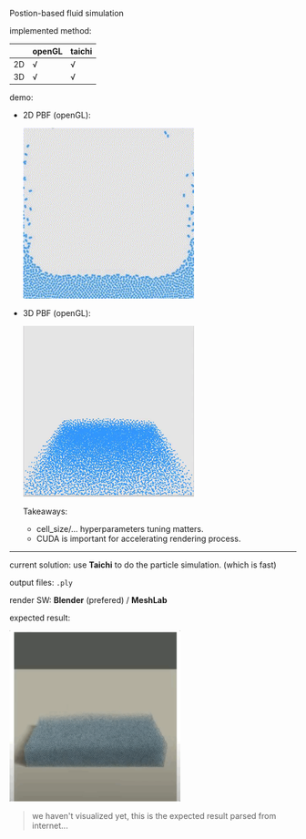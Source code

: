 
Postion-based fluid simulation

implemented method:

|      | openGL | taichi |
| ---- | ------ | ------ |
| 2D   | √      | √      |
| 3D   | √      | √      |

demo:

- 2D PBF (openGL): 

  <img src="./assets/2d-opengl.gif" width="300" height="300">

- 3D PBF (openGL): 

  <img src="./assets/3d-opengl.gif" width="300" height="300">

  Takeaways: 

  - cell_size/... hyperparameters tuning matters.
  - CUDA is important for accelerating rendering process.


---

current solution: use **Taichi** to do the particle simulation. (which is fast)

output files: `.ply`

render SW: **Blender** (prefered) / **MeshLab**

expected result:

  <img src="./assets/3d-taichi.gif" width="300" height="300">

  > we haven't visualized yet, this is the expected result parsed from internet...